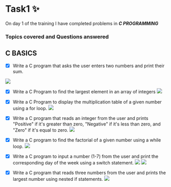 # Task1 :sparkles:
On day 1 of the training I have completed problems in **_C PROGRAMMING_**

### Topics covered and  Questions answered

## C BASICS

- [x]  Write a C program that asks the user enters two numbers and print their sum.
<img src="https://github.com/Sowbaranika-G-002/Programming/blob/main/sumOf2Numbers.jpg">

- [x] Write a C Program to find the largest element in an array of integers
  <img src="https://github.com/Sowbaranika-G-002/Programming/blob/main/largeElesInAnArray.jpg">

 
- [x] Write a C Program to display the multiplication table of a given number using a for loop.
   <img src="https://github.com/Sowbaranika-G-002/Programming/blob/main/multiplicationOfANum.jpg">

 - [x] Write a C program that reads an integer from the user and prints "Positive" if it's greater than zero, "Negative" if it's less than zero, and "Zero" if it's equal to zero.
   <img src="/c/codedResultsScreenshots/posiNegOrZero.jpg">

- [x] Write a C program to find the factorial of a given number using a while loop.
   <img src="/c/codedResultsScreenshots/factorial.jpg">

- [x] Write a C program to input a number (1-7) from the user and print the corresponding day of the week using a switch statement.
   <img src="/c/codedResultsScreenshots/dayOfWeekResult.jpg">
   <img src="/c/codedResultsScreenshots/dayOfWeekResult.jpg">

 - [x] Write a C program that reads three numbers from the user and prints the largest number using nested if statements.
   <img src="/c/codedResultsScreenshots/largeNumAmong3.jpg">
